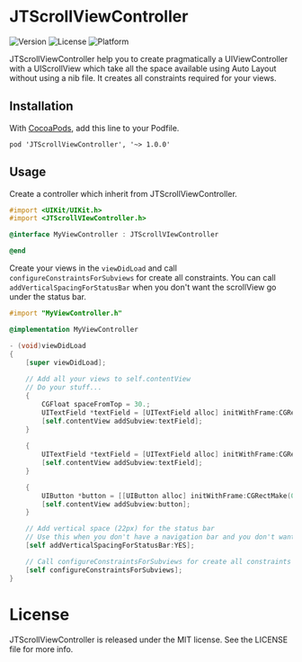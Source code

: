 JTScrollViewController
======================

![Version](https://img.shields.io/cocoapods/v/JTScrollViewController.svg)
![License](https://img.shields.io/cocoapods/l/JTScrollViewController.svg)
![Platform](https://img.shields.io/cocoapods/p/JTScrollViewController.svg)

JTScrollViewController help you to create pragmatically a UIViewController with a UIScrollView which take all the space available using Auto Layout without using a nib file.
It creates all constraints required for your views.

## Installation

With [CocoaPods](http://cocoapods.org/), add this line to your Podfile.

	pod 'JTScrollViewController', '~> 1.0.0'


## Usage

Create a controller which inherit from JTScrollViewController.
```objective-c
#import <UIKit/UIKit.h>
#import <JTScrollVIewController.h>

@interface MyViewController : JTScrollVIewController

@end
```

Create your views in the `viewDidLoad` and call `configureConstraintsForSubviews` for create all constraints.
You can call `addVerticalSpacingForStatusBar` when you don't want the scrollView go under the status bar.
```objective-c
#import "MyViewController.h"

@implementation MyViewController

- (void)viewDidLoad
{
    [super viewDidLoad];
    
    // Add all your views to self.contentView
    // Do your stuff...
    {
        CGFloat spaceFromTop = 30.;
        UITextField *textField = [UITextField alloc] initWithFrame:CGRectMake(0, spaceFromTop, 0, 45)];
        [self.contentView addSubview:textField];
    }
    
    {
        UITextField *textField = [UITextField alloc] initWithFrame:CGRectMake(0, 5, 0, 45)];
        [self.contentView addSubview:textField];
    }

    {
    	UIButton *button = [[UIButton alloc] initWithFrame:CGRectMake(0, 10, 0, 50)];
        [self.contentView addSubview:button];
    }

    // Add vertical space (22px) for the status bar
    // Use this when you don't have a navigation bar and you don't want the scroll go under the status bar
    [self addVerticalSpacingForStatusBar:YES];

    // Call configureConstraintsForSubviews for create all constraints
    [self configureConstraintsForSubviews];
}
```

License
=======

JTScrollViewController is released under the MIT license. See the LICENSE file for more info.
